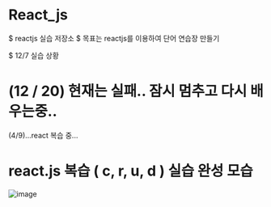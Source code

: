 # React_js
$ reactjs 실습 저장소
$ 목표는 reactjs를 이용하여 단어 연습장 만들기

$ 12/7 실습 상황


# (12 / 20) 현재는 실패.. 잠시 멈추고 다시 배우는중..
(4/9)...react 복습 중...

# react.js 복습 ( c, r, u, d ) 실습 완성 모습
![image](https://user-images.githubusercontent.com/62534722/162577480-51e3c3a2-8da0-41af-8292-9c25baaa4c3d.png)

